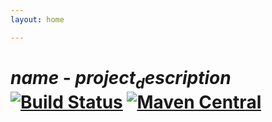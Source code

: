 ```yaml
---
layout: home

---
```


# $name$ - $project_description$ [![Build Status](https://travis-ci.com/$contributorUsername$/$name$.svg?branch=master)](https://travis-ci.com/$contributorUsername$/$name$) [![Maven Central](https://maven-badges.herokuapp.com/maven-central/$organization$/$name$_2.12/badge.svg)](https://maven-badges.herokuapp.com/maven-central/$organization$/$name$_2.12)